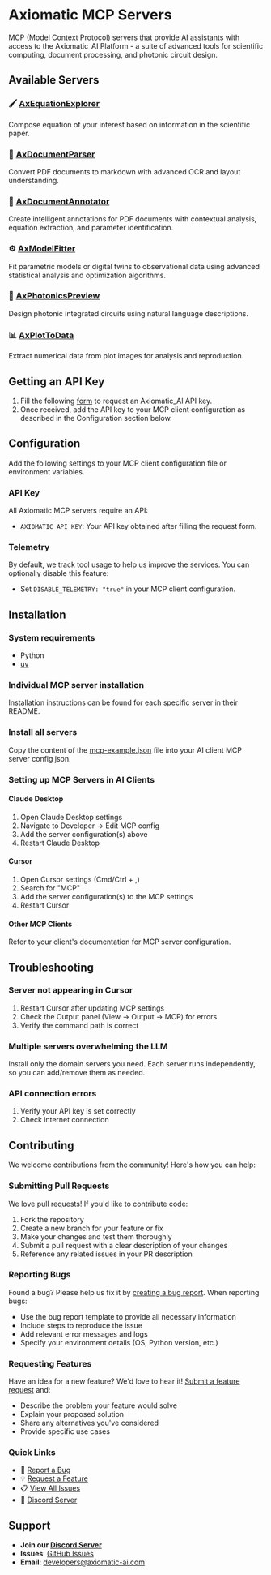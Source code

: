 # Axiomatic MCP Servers

MCP (Model Context Protocol) servers that provide AI assistants with access to the Axiomatic_AI Platform - a suite of advanced tools for scientific computing, document processing, and photonic circuit design.

## Available Servers

### 🖌️ [AxEquationExplorer](https://github.com/Axiomatic-AI/ax-mcp/tree/main/axiomatic_mcp/servers/equations/)

Compose equation of your interest based on information in the scientific paper.

### 📄 [AxDocumentParser](https://github.com/Axiomatic-AI/ax-mcp/tree/main/axiomatic_mcp/servers/documents/)

Convert PDF documents to markdown with advanced OCR and layout understanding.

### 📝 [AxDocumentAnnotator](https://github.com/Axiomatic-AI/ax-mcp/tree/main/axiomatic_mcp/servers/annotations/)

Create intelligent annotations for PDF documents with contextual analysis, equation extraction, and parameter identification.

### ⚙️ [AxModelFitter](https://github.com/Axiomatic-AI/ax-mcp/tree/main/axiomatic_mcp/servers/axmodelfitter/)

Fit parametric models or digital twins to observational data using advanced statistical analysis and optimization algorithms.

### 🔬 [AxPhotonicsPreview](https://github.com/Axiomatic-AI/ax-mcp/tree/main/axiomatic_mcp/servers/pic/)

Design photonic integrated circuits using natural language descriptions.

### 📊 [AxPlotToData](https://github.com/Axiomatic-AI/ax-mcp/tree/main/axiomatic_mcp/servers/plots/)

Extract numerical data from plot images for analysis and reproduction.

## Getting an API Key

1. Fill the following [form](https://docs.google.com/forms/d/e/1FAIpQLSfScbqRpgx3ZzkCmfVjKs8YogWDshOZW9p-LVXrWzIXjcHKrQ/viewform?usp=dialog) to request an Axiomatic_AI API key.
2. Once received, add the API key to your MCP client configuration as described in the Configuration section below.

## Configuration

Add the following settings to your MCP client configuration file or environment variables.

### API Key

All Axiomatic MCP servers require an API:

- `AXIOMATIC_API_KEY`: Your API key obtained after filling the request form.

### Telemetry

By default, we track tool usage to help us improve the services. You can optionally disable this feature:

- Set `DISABLE_TELEMETRY: "true"` in your MCP client configuration.

## Installation

### System requirements

- Python
- [uv](https://docs.astral.sh/uv/getting-started/installation/)

### Individual MCP server installation

Installation instructions can be found for each specific server in their README.

### Install all servers

Copy the content of the [mcp-example.json](mcp-example.json) file into your AI client MCP server config json.

### Setting up MCP Servers in AI Clients

#### Claude Desktop

1. Open Claude Desktop settings
2. Navigate to Developer → Edit MCP config
3. Add the server configuration(s) above
4. Restart Claude Desktop

#### Cursor

1. Open Cursor settings (Cmd/Ctrl + ,)
2. Search for "MCP"
3. Add the server configuration(s) to the MCP settings
4. Restart Cursor

#### Other MCP Clients

Refer to your client's documentation for MCP server configuration.

## Troubleshooting

### Server not appearing in Cursor

1. Restart Cursor after updating MCP settings
2. Check the Output panel (View → Output → MCP) for errors
3. Verify the command path is correct

### Multiple servers overwhelming the LLM

Install only the domain servers you need. Each server runs independently, so you can add/remove them as needed.

### API connection errors

1. Verify your API key is set correctly
2. Check internet connection

## Contributing

We welcome contributions from the community! Here's how you can help:

### Submitting Pull Requests

We love pull requests! If you'd like to contribute code:

1. Fork the repository
2. Create a new branch for your feature or fix
3. Make your changes and test them thoroughly
4. Submit a pull request with a clear description of your changes
5. Reference any related issues in your PR description

### Reporting Bugs

Found a bug? Please help us fix it by [creating a bug report](https://github.com/Axiomatic-AI/ax-mcp/issues/new?template=bug_report.md). When reporting bugs:

- Use the bug report template to provide all necessary information
- Include steps to reproduce the issue
- Add relevant error messages and logs
- Specify your environment details (OS, Python version, etc.)

### Requesting Features

Have an idea for a new feature? We'd love to hear it! [Submit a feature request](https://github.com/Axiomatic-AI/ax-mcp/issues/new?template=feature_request.md) and:

- Describe the problem your feature would solve
- Explain your proposed solution
- Share any alternatives you've considered
- Provide specific use cases

### Quick Links

- 🐛 [Report a Bug](https://github.com/Axiomatic-AI/ax-mcp/issues/new?template=bug_report.md)
- 💡 [Request a Feature](https://github.com/Axiomatic-AI/ax-mcp/issues/new?template=feature_request.md)
- 📋 [View All Issues](https://github.com/Axiomatic-AI/ax-mcp/issues)
- 💬 [Discord Server](https://discord.gg/cjtTV3Nb)

## Support

- **Join our [Discord Server](https://discord.gg/cjtTV3Nb)**
- **Issues**: [GitHub Issues](https://github.com/Axiomatic-AI/ax-mcp/issues)
- **Email**: developers@axiomatic-ai.com
